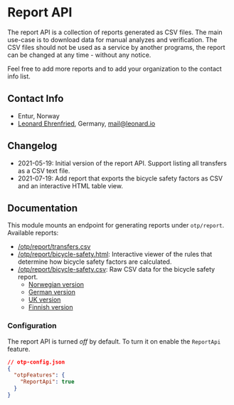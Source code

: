 # Report API

The report API is a collection of reports generated as CSV files. The main use-case is to download
data for manual analyzes and verification. The CSV files should not be used as a service by another
programs, the report can be changed at any time - without any notice.

Feel free to add more reports and to add your organization to the contact info list.


## Contact Info
- Entur, Norway
- [Leonard Ehrenfried](https://leonard.io), Germany, [mail@leonard.io](mailto:mail@leonard.io)


## Changelog

- 2021-05-19: Initial version of the report API. Support listing all transfers as a CSV text file.
- 2021-07-19: Add report that exports the bicycle safety factors as CSV and an interactive HTML table view.

## Documentation

This module mounts an endpoint for generating reports under `otp/report`. Available reports:

 - [/otp/report/transfers.csv](http://localhost:8080/otp/report/transfers.csv)
 - [/otp/report/bicycle-safety.html](http://localhost:8080/otp/report/bicycle-safety.html): Interactive viewer of the rules that determine how bicycle safety factors are calculated.
 - [/otp/report/bicycle-safety.csv](http://localhost:8080/otp/report/bicycle-safety.csv): Raw CSV data for the bicycle safety report.
   - [Norwegian version](http://localhost:8080/otp/report/bicycle-safety.csv?osmWayPropertySet=norway)
   - [German version](http://localhost:8080/otp/report/bicycle-safety.csv?osmWayPropertySet=germany)
   - [UK version](http://localhost:8080/otp/report/bicycle-safety.csv?osmWayPropertySet=uk)
   - [Finnish version](http://localhost:8080/otp/report/bicycle-safety.csv?osmWayPropertySet=finland)
 
### Configuration

The report API is turned _off_ by default. To turn it on enable the `ReportApi` feature.

```json
// otp-config.json
{
  "otpFeatures": {
    "ReportApi": true
  }
}
```
